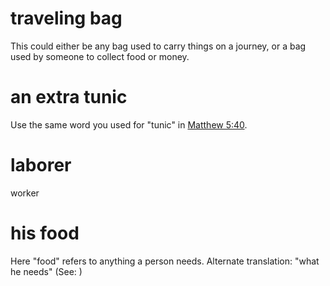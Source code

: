 
# traveling bag
This could either be any bag used to carry things on a journey, or a bag used by someone to collect food or money.

# an extra tunic
Use the same word you used for "tunic" in [Matthew 5:40](../05/40.md).

# laborer
worker

# his food
Here "food" refers to anything a person needs. Alternate translation: "what he needs" (See: )